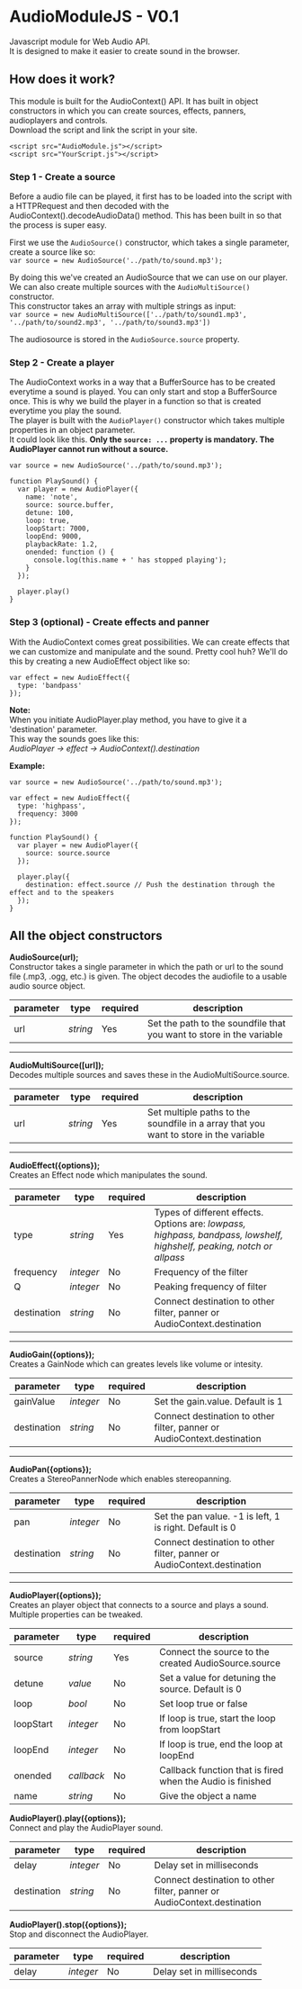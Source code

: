 # AudioModuleJS - V0.1
Javascript module for Web Audio API.  
It is designed to make it easier to create sound in the browser.


## How does it work?
This module is built for the AudioContext() API. It has built in object constructors in which you can create sources, effects, panners, audioplayers and controls.  
Download the script and link the script in your site.
```
<script src="AudioModule.js"></script>
<script src="YourScript.js"></script>
```
  
  
### Step 1 - Create a source
Before a audio file can be played, it first has to be loaded into the script with a HTTPRequest and then decoded with the AudioContext().decodeAudioData() method.
This has been built in so that the process is super easy.  
  
First we use the `AudioSource()` constructor, which takes a single parameter, create a source like so:  
```var source = new AudioSource('../path/to/sound.mp3');```  

By doing this we've created an AudioSource that we can use on our player.  
We can also create multiple sources with the `AudioMultiSource()` constructor.  
This constructor takes an array with multiple strings as input:  
```var source = new AudioMultiSource(['../path/to/sound1.mp3', '../path/to/sound2.mp3', '../path/to/sound3.mp3'])```
  
The audiosource is stored in the `AudioSource.source` property.
  
  
### Step 2 - Create a player  
The AudioContext works in a way that a BufferSource has to be created everytime a sound is played. You can only start and stop a BufferSource once.
This is why we build the player in a function so that is created everytime you play the sound.  
The player is built with the `AudioPlayer()` constructor which takes multiple properties in an object parameter.  
It could look like this. 
**Only the `source: ...` property is mandatory. The AudioPlayer cannot run without a source.**
```
var source = new AudioSource('../path/to/sound.mp3');

function PlaySound() {
  var player = new AudioPlayer({
    name: 'note',
    source: source.buffer,
    detune: 100,
    loop: true,
    loopStart: 7000,
    loopEnd: 9000,
    playbackRate: 1.2,
    onended: function () {
      console.log(this.name + ' has stopped playing');
    }
  });
  
  player.play()
}
```
  
  
  
### Step 3 (optional) - Create effects and panner  
With the AudioContext comes great possibilities. We can create effects that we can customize and manipulate and the sound. Pretty cool huh?
We'll do this by creating a new AudioEffect object like so: 
```
var effect = new AudioEffect({
  type: 'bandpass'
});
```

**Note:**  
When you initiate AudioPlayer.play method, you have to give it a 'destination' parameter.  
This way the sounds goes like this:  
*AudioPlayer -> effect -> AudioContext().destination*  
  
**Example:**

```
var source = new AudioSource('../path/to/sound.mp3');

var effect = new AudioEffect({
  type: 'highpass',
  frequency: 3000
});

function PlaySound() {
  var player = new AudioPlayer({
    source: source.source
  });
  
  player.play({
    destination: effect.source // Push the destination through the effect and to the speakers
  });
}
```
  
  

## All the object constructors

**AudioSource(url);**  
Constructor takes a single parameter in which the path or url to the sound file (.mp3, .ogg, etc.) is given.
The object decodes the audiofile to a usable audio source object.  

parameter        |type       |required |description
-----------------|-----------|---------|-----------------------------------------------------------
url              |*string*   |Yes      |Set the path to the soundfile that you want to store in the variable
- - - -

__AudioMultiSource([url]);__  
Decodes multiple sources and saves these in the AudioMultiSource.source.  

parameter        |type       |required |description
-----------------|-----------|---------|---------------------------------------------------------------------------
url              |*string*   |Yes      |Set multiple paths to the soundfile in a array that you want to store in the variable
- - - -

__AudioEffect({options});__  
Creates an Effect node which manipulates the sound.  

parameter        |type       |required |description
-----------------|-----------|---------|-----------------------------------------------------------------
type             |*string*   |Yes      |Types of different effects. Options are: *lowpass, highpass, bandpass, lowshelf, highshelf, peaking, notch or allpass*
frequency        |*integer*  |No       |Frequency of the filter
Q                |*integer*  |No       |Peaking frequency of filter
destination      |*string*   |No       |Connect destination to other filter, panner or AudioContext.destination  
- - - -

__AudioGain({options});__  
Creates a GainNode which can greates levels like volume or intesity.  

parameter        |type       |required |description
-----------------|-----------|---------|-------------------------------------------------------------
gainValue        |*integer*  |No       |Set the gain.value. Default is 1
destination      |*string*   |No       |Connect destination to other filter, panner or AudioContext.destination 
- - - -

__AudioPan({options});__  
Creates a StereoPannerNode which enables stereopanning.  

parameter        |type       |required |description
-----------------|-----------|---------|-------------------------------------------------------------
pan              |*integer*  |No       |Set the pan value. -1 is left, 1 is right. Default is 0
destination      |*string*   |No       |Connect destination to other filter, panner or AudioContext.destination
- - - -

__AudioPlayer({options});__  
Creates an player object that connects to a source and plays a sound. Multiple properties can be tweaked.  

parameter        |type       |required |description
-----------------|-----------|---------|-------------------------------------------------------------
source           |*string*   |Yes      |Connect the source to the created AudioSource.source
detune           |*value*    |No       |Set a value for detuning the source. Default is 0
loop             |*bool*     |No       |Set loop true or false
loopStart        |*integer*  |No       |If loop is true, start the loop from loopStart
loopEnd          |*integer*  |No       |If loop is true, end the loop at loopEnd
onended          |*callback* |No       |Callback function that is fired when the Audio is finished
name             |*string*   |No       |Give the object a name

__AudioPlayer().play({options});__  
Connect and play the AudioPlayer sound.  

parameter        |type       |required |description
-----------------|-----------|---------|-----------------------------------------------------------------
delay            |*integer*  |No       |Delay set in milliseconds
destination      |*string*   |No       |Connect destination to other filter, panner or AudioContext.destination 


__AudioPlayer().stop({options});__  
Stop and disconnect the AudioPlayer.  

parameter        |type       |required |description
-----------------|-----------|---------|-----------------------------------------------------------------
delay            |*integer*  |No       |Delay set in milliseconds


